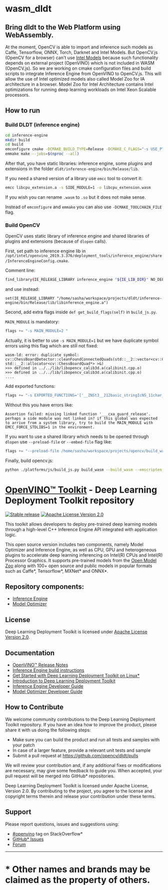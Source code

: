 # wasm_dldt

## Bring dldt to the Web Platform using WebAssembly.

At the moment, OpenCV is able to import and inference such models as Caffe, Tensorflow, ONNX, Torch, Darknet and Intel Models. But OpenCV.js (OpenCV for a browser) can't use [Intel Models](https://download.01.org/opencv/2019/open_model_zoo/R2/20190628_153000_models_bin/) because such functionality depends on external project (OpenVINO) which is not included in WASM (OpenCV.js).
So we are working on cmake configuration files and build scripts to integrate Inference Engine from OpenVINO to OpenCV.js. This will allow the use of Intel optimized models also called Model Zoo for IA architecture in a browser.
Model Zoo for Intel Architecture contains Intel optimizations for running deep learning workloads on Intel Xeon Scalable processors.

## How to run

### Build DLDT (inference engine)

```sh
cd inference-engine
mkdir build
cd build
emconfigure cmake -DCMAKE_BUILD_TYPE=Release -DCMAKE_C_FLAGS="-s USE_PTHREADS=0 -s SIDE_MODULE=1" -DCMAKE_CXX_FLAGS="-s USE_PTHREADS=0 -s SIDE_MODULE=1" ..
emmake make --jobs=$(nproc --all)
```

After that, you have static libraries: inference engine, some plugins and extensions in the folder `dldt/inference-engine/bin/Release/lib`.

If you need a shared version of a library use `emcc` tool to convert it:

```sh
emcc libcpu_extension.a -s SIDE_MODULE=1 -o libcpu_extension.wasm
```

If you wish you can rename `.wasm` to `.so` but it does not make sense.

Instead of `emconfigure` and `emmake` you can also use `-DCMAKE_TOOLCHAIN_FILE` flag.

### Build OpenCV

OpenCV uses static library of inference engine and shared libraries of plugins and extensions (because of `dlopen` calls).

First, set path to inference engine lib in `/opt/intel/openvino_2019.3.376/deployment_tools/inference_engine/share/InferenceEngineConfig.cmake`.

Comment line: 
```sh
find_library(IE_RELEASE_LIBRARY inference_engine "${IE_LIB_DIR}" NO_DEFAULT_PATH)
```
and use instead:
```
set(IE_RELEASE_LIBRARY "/home/sasha/workspace/projects/dldt/inference-engine/bin/Release/lib/libinference_engine.a")
```

Second, add extra flags inside `def get_build_flags(self)` in `build_js.py`. 

`MAIN_MODULE` is mandatory:

```python
flags += "-s MAIN_MODULE=2 "
```

Actually, it is better to use `-s MAIN_MODULE=1` but we have duplicate symbol errors using this flag which are still not fixed:

```
wasm-ld: error: duplicate symbol: cv::ChessBoardDetector::cleanFoundConnectedQuads(std::__2::vector<cv::ChessBoardQuad*, std::__2::allocator<cv::ChessBoardQuad*> >&)
>>> defined in ../../lib/libopencv_calib3d.a(calibinit.cpp.o)
>>> defined in ../../lib/libopencv_calib3d.a(calibinit.cpp.o)
....
```

Add exported functions:

```python
flags += "-s EXPORTED_FUNCTIONS='['__ZNSt3__212basic_stringIcNS_11char_traitsIcEENS_9allocatorIcEEEC1ERKS5_', '___cxa_guard_acquire', '___cxa_guard_release', '__Znwm', '_memcmp', '__ZdlPv']' "
```

Without this you have errors like:
```
Assertion failed: missing linked function '___cxa_guard_release'. perhaps a side module was not linked in? if this global was expected to arrive from a system library, try to build the MAIN_MODULE with EMCC_FORCE_STDLIBS=1 in the environment.
```

If you want to use a shared library which needs to be opened through `dlopen` use `--preload-file` or `--embed-file` flag like:
```python
flags += "--preload-file /home/sasha/workspace/projects/opencv/build_wasm/modules/js/libcpu_extension.wasm "
```

Finally, build opencv.js:
```sh
python ./platforms/js/build_js.py build_wasm --build_wasm --emscripten_dir="/home/sasha/workspace/projects/emsdk/upstream/emscripten"
```


# [OpenVINO™ Toolkit](https://01.org/openvinotoolkit) - Deep Learning Deployment Toolkit repository
[![Stable release](https://img.shields.io/badge/version-2019.R3-green.svg)](https://github.com/opencv/dldt/releases/tag/2019_R3)
[![Apache License Version 2.0](https://img.shields.io/badge/license-Apache_2.0-green.svg)](LICENSE)

This toolkit allows developers to deploy pre-trained deep learning models through a high-level C++ Inference Engine API integrated with application logic. 

This open source version includes two components, namely Model Optimizer and Inference Engine, as well as CPU, GPU and heterogeneous plugins to accelerate deep learning inferencing on Intel(R) CPUs and Intel(R) Processor Graphics. It supports pre-trained models from the [Open Model Zoo](https://github.com/opencv/open_model_zoo/) along with 100+ open source and public models in popular formats such as Caffe*, Tensorflow*, MXNet* and ONNX*. 

## Repository components:
* [Inference Engine](https://software.intel.com/en-us/articles/OpenVINO-InferEngine)
* [Model Optimizer](https://software.intel.com/en-us/articles/OpenVINO-ModelOptimizer)

## License
Deep Learning Deployment Toolkit is licensed under [Apache License Version 2.0](LICENSE).

## Documentation
* [OpenVINO™ Release Notes](https://software.intel.com/en-us/articles/OpenVINO-RelNotes)
* [Inference Engine build instructions](inference-engine/README.md)
* [Get Started with Deep Learning Deployment Toolkit on Linux*](get-started-linux.md)
* [Introduction to Deep Learning Deployment Toolkit](https://docs.openvinotoolkit.org/latest/_docs_IE_DG_Introduction.html)
* [Inference Engine Developer Guide](https://docs.openvinotoolkit.org/latest/_docs_IE_DG_Deep_Learning_Inference_Engine_DevGuide.html)
* [Model Optimizer Developer Guide](https://docs.openvinotoolkit.org/latest/_docs_MO_DG_Deep_Learning_Model_Optimizer_DevGuide.html)


## How to Contribute
We welcome community contributions to the Deep Learning Deployment Toolkit repository. If you have an idea how to improve the product, please share it with us doing the following steps:
* Make sure you can build the product and run all tests and samples with your patch
* In case of a larger feature, provide a relevant unit tests and sample
* Submit a pull request at https://github.com/opencv/dldt/pulls

We will review your contribution and, if any additional fixes or modifications are necessary, may give some feedback to guide you. When accepted, your pull request will be merged into GitHub* repositories.

Deep Learning Deployment Toolkit is licensed under Apache License, Version 2.0. By contributing to the project, you agree to the license and copyright terms therein and release your contribution under these terms.

## Support
Please report questions, issues and suggestions using:
* [\#openvino](https://stackoverflow.com/search?q=%23openvino) tag on StackOverflow*
* [GitHub* Issues](https://github.com/opencv/dldt/issues) 
* [Forum](https://software.intel.com/en-us/forums/computer-vision)

---
\* Other names and brands may be claimed as the property of others.
=======


